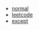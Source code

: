 - <a href="normal.md">normal</a>
- <a href="Algorithm/leetcode.md">leetcode</a>
- <a href="except.md">except</a>
